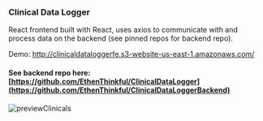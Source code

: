 ### Clinical Data Logger
React frontend built with React, uses axios to communicate with and process data on the backend (see pinned repos for backend repo).

Demo: http://clinicaldataloggerfe.s3-website-us-east-1.amazonaws.com/

#### See backend repo here: [https://github.com/EthenThinkful/ClinicalDataLogger](https://github.com/EthenThinkful/ClinicalDataLoggerBackend)

![previewClinicals](https://github.com/EthenThinkful/ClinicalDataLogger/assets/104235709/1bb9a610-19da-45fd-9d63-986ccc9dbae1)
